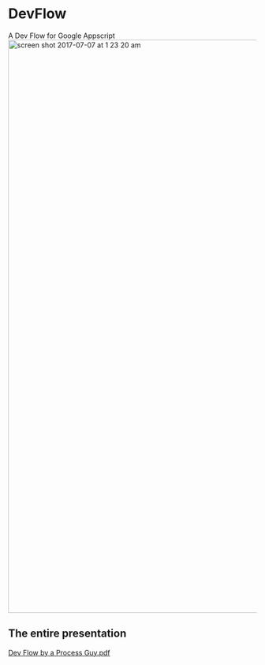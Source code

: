 # DevFlow
A Dev Flow for Google Appscript
<img width="1161" alt="screen shot 2017-07-07 at 1 23 20 am" src="https://user-images.githubusercontent.com/21182598/27945543-1525cb6e-62b3-11e7-90ce-309bd7497480.png">  

## The entire presentation  
[Dev Flow by a Process Guy.pdf](https://github.com/rudimusmaximus/DevFlow/files/1130955/Dev.Flow.by.a.Process.Guy.pdf)

